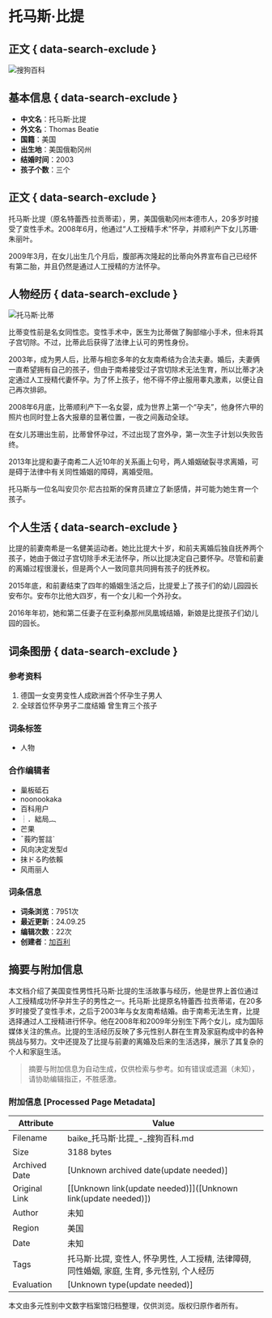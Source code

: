 # 托马斯·比提

## 正文 { data-search-exclude }


![搜狗百科](https://search.sogoucdn.com/baike/common/logo.2e6e7ec0.svg)

## 基本信息 { data-search-exclude }

- **中文名**：托马斯·比提
- **外文名**：Thomas Beatie
- **国籍**：美国
- **出生地**：美国俄勒冈州
- **结婚时间**：2003
- **孩子个数**：三个

## 正文 { data-search-exclude }

托马斯·比提（原名特蕾西·拉贡蒂诺），男，美国俄勒冈州本德市人，20多岁时接受了变性手术。2008年6月，他通过“人工授精手术”怀孕，并顺利产下女儿苏珊·朱丽叶。

2009年3月，在女儿出生几个月后，腹部再次隆起的比蒂向外界宣布自己已经怀有第二胎，并且仍然是通过人工授精的方法怀孕。

## 人物经历 { data-search-exclude }

![托马斯·比蒂](https://pic.baike.soso.com/ugc/baikepic2/16230/20160806020027-629837494.jpg)

比蒂变性前是名女同性恋。变性手术中，医生为比蒂做了胸部缩小手术，但未将其子宫切除。不过，比蒂此后获得了法律上认可的男性身份。

2003年，成为男人后，比蒂与相恋多年的女友南希结为合法夫妻。婚后，夫妻俩一直希望拥有自己的孩子，但由于南希接受过子宫切除术无法生育，所以比蒂才决定通过人工授精代妻怀孕。为了怀上孩子，他不得不停止服用睾丸激素，以便让自己再次排卵。

2008年6月底，比蒂顺利产下一名女婴，成为世界上第一个“孕夫”，他身怀六甲的照片也同时登上各大报章的显著位置，一夜之间轰动全球。

在女儿苏珊出生前，比蒂曾怀孕过，不过出现了宫外孕，第一次生子计划以失败告终。

2013年比提和妻子南希二人近10年的关系画上句号，两人婚姻破裂寻求离婚，可是碍于法律中有关同性婚姻的障碍，离婚受阻。 

托马斯与一位名叫安贝尔·尼古拉斯的保育员建立了新感情，并可能为她生育一个孩子。

## 个人生活 { data-search-exclude }

比提的前妻南希是一名健美运动者。她比比提大十岁，和前夫离婚后独自抚养两个孩子，她由于做过子宫切除手术无法怀孕，所以比提决定自己要怀孕。尽管和前妻的离婚过程很漫长，但是两个人一致同意共同拥有孩子的抚养权。

2015年底，和前妻结束了四年的婚姻生活之后，比提爱上了孩子们的幼儿园园长安布尔。安布尔比他大四岁，有一个女儿和一个外孙女。

2016年年初，她和第二任妻子在亚利桑那州凤凰城结婚，新娘是比提孩子们幼儿园的园长。

## 词条图册 { data-search-exclude }

### 参考资料

1. 德国一女变男变性人成欧洲首个怀孕生子男人
2. 全球首位怀孕男子二度结婚 曾生育三个孩子

### 词条标签

- 人物

### 合作编辑者

- 巢板砥石
- noonookaka
- 百科用户
- ┊．絀局︷
- 芒果
- ˉ莪旳誓誩ˋ
- 风向决定发型d
- 抹ドる旳依賴
- 风雨丽人

### 词条信息

- **词条浏览**：7951次
- **最近更新**：24.09.25
- **编辑次数**：22次
- **创建者**：[加百利](usercenter/home.v?uid=u_753cca033a1d0cddbbea18b104be7ca3 "加百利")
<!-- tcd_original_link https://baike.sogou.com/v157214889.htm -->


## 摘要与附加信息

<!-- tcd_abstract -->
本文档介绍了美国变性男性托马斯·比提的生活故事与经历，他是世界上首位通过人工授精成功怀孕并生子的男性之一。托马斯·比提原名特蕾西·拉贡蒂诺，在20多岁时接受了变性手术，之后于2003年与女友南希结婚。由于南希无法生育，比提选择通过人工授精进行怀孕。他在2008年和2009年分别生下两个女儿，成为国际媒体关注的焦点。比提的生活经历反映了多元性别人群在生育及家庭构成中的各种挑战与努力。文中还提及了比提与前妻的离婚及后来的生活选择，展示了其复杂的个人和家庭生活。
<!-- tcd_abstract_end -->

> 摘要与附加信息为自动生成，仅供检索与参考。如有错误或遗漏（未知），请协助编辑指正，不胜感激。

### 附加信息 [Processed Page Metadata]

| Attribute       | Value                                  |
|-----------------|----------------------------------------|
| Filename        | baike_托马斯·比提_-_搜狗百科.md                             |
| Size            | 3188 bytes                           |
| Archived Date   | [Unknown archived date(update needed)]                             |
| Original Link   | [[Unknown link(update needed)]]([Unknown link(update needed)])                       |
| Author          | 未知                               |
| Region          | 美国                               |
| Date            | 未知                                 |
| Tags            | 托马斯·比提, 变性人, 怀孕男性, 人工授精, 法律障碍, 同性婚姻, 家庭, 生育, 多元性别, 个人经历                                 |
| Evaluation            | [Unknown type(update needed)]                                 |
<!-- tcd_table_end -->

本文由多元性别中文数字档案馆归档整理，仅供浏览。版权归原作者所有。
